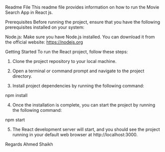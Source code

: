 Readme File
This readme file provides information on how to run the Movie Search App in React js.

Prerequisites
Before running the project, ensure that you have the following prerequisites installed on your system:

Node.js: Make sure you have Node.js installed. You can download it from the official website: https://nodejs.org

Getting Started
To run the React project, follow these steps:

1. Clone the project repository to your local machine.

2. Open a terminal or command prompt and navigate to the project directory.

3. Install project dependencies by running the following command:

npm install

4. Once the installation is complete, you can start the project by running the following command:

npm start


5. The React development server will start, and you should see the project running in your default web browser at http://localhost:3000.

Regards
Ahmed Shaikh
